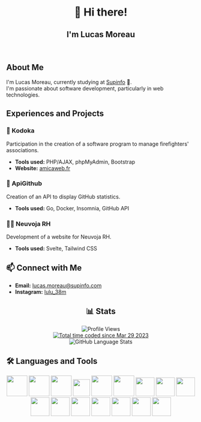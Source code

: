 <div align="center">
    <h1>👋 Hi there!</h1>
    <h2>I'm Lucas Moreau</h2>
</div>
<br>

## About Me

I'm Lucas Moreau, currently studying at [Supinfo](https://www.supinfo.com/) 🌱.
<br>
I'm passionate about software development, particularly in web technologies.
<br>

## Experiences and Projects

### 🚒 Kodoka
Participation in the creation of a software program to manage firefighters' associations.
- **Tools used:** PHP/AJAX, phpMyAdmin, Bootstrap
- **Website:** [amicaweb.fr](https://amicaweb.fr)

### 🔧 ApiGithub
Creation of an API to display GitHub statistics.
- **Tools used:** Go, Docker, Insomnia, GitHub API

### 🧑‍💼 Neuvoja RH
Development of a website for Neuvoja RH.
- **Tools used:** Svelte, Tailwind CSS

## 📫 Connect with Me

- **Email:** [lucas.moreau@supinfo.com](mailto:lucas.moreau@supinfo.com)
- **Instagram:** [lulu_38m](https://www.instagram.com/lulu_38m/)


<div align="center">
  <h2>📊 Stats</h2>
    <img src="https://komarev.com/ghpvc/?username=lulu38m&label=Profile%20views&color=0e75b6&style=flat" alt="Profile Views"/>
        <br>
    <a href="https://wakatime.com/@dc389ce3-5b3a-45e2-8ecb-0448dc256a06"><img src="https://wakatime.com/badge/user/dc389ce3-5b3a-45e2-8ecb-0448dc256a06.svg" alt="Total time coded since Mar 29 2023" /></a>
  <br>
  <img src="http://158.178.197.230:8080/stats/language" alt="GitHub Language Stats"/>
</div>

## 🛠️ Languages and Tools

<p align="center">
  <img src="https://cdn.jsdelivr.net/gh/devicons/devicon/icons/html5/html5-original-wordmark.svg" height="55" />
  <img src="https://cdn.jsdelivr.net/gh/devicons/devicon/icons/css3/css3-original-wordmark.svg" height="55"/> 
  <img src="https://cdn.jsdelivr.net/gh/devicons/devicon/icons/php/php-original.svg" height="55" />
  <img src="https://cdn.jsdelivr.net/gh/devicons/devicon/icons/javascript/javascript-plain.svg" height="45"/>
  <img src="https://cdn.jsdelivr.net/gh/devicons/devicon/icons/mysql/mysql-plain-wordmark.svg" height="55"/>
  <img src="https://cdn.jsdelivr.net/gh/devicons/devicon/icons/python/python-original.svg" height="55" />
  <img src="https://cdn.jsdelivr.net/gh/devicons/devicon/icons/svelte/svelte-original.svg" height="50" />
  <img src="https://cdn.jsdelivr.net/gh/devicons/devicon/icons/go/go-original.svg" height="50" />
  <img src="https://cdn.jsdelivr.net/gh/devicons/devicon/icons/docker/docker-original.svg" height="50" />
  <img src="https://cdn.jsdelivr.net/gh/devicons/devicon/icons/java/java-original.svg" height="50" />
  <img src="https://cdn.jsdelivr.net/gh/devicons/devicon/icons/git/git-original.svg" height="50" />
  <img src="https://cdn.jsdelivr.net/gh/devicons/devicon/icons/intellij/intellij-original.svg" height="50" />
  <img src="https://cdn.jsdelivr.net/gh/devicons/devicon/icons/postman/postman-original.svg" height="50" />
  <img src="https://cdn.jsdelivr.net/gh/devicons/devicon/icons/tailwindcss/tailwindcss-original.svg" height="50" />
  <img src="https://cdn.jsdelivr.net/gh/devicons/devicon/icons/bootstrap/bootstrap-original.svg" height="50" />
  <img src="https://cdn.jsdelivr.net/gh/devicons/devicon/icons/insomnia/insomnia-original.svg" height="50" />    
</p>
